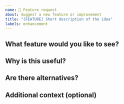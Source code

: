 ```yaml
---
name: 🚀 Feature request
about: Suggest a new feature or improvement
title: "[FEATURE] Short description of the idea"
labels: enhancement
---
```


## What feature would you like to see?

<!-- Describe the functionality or improvement you propose. -->

## Why is this useful?

<!-- Explain the use case and what problem it solves. -->

## Are there alternatives?

<!-- Have you seen similar features in other tools or libraries? -->

## Additional context (optional)

<!-- Code samples, API sketches, or design ideas. -->

